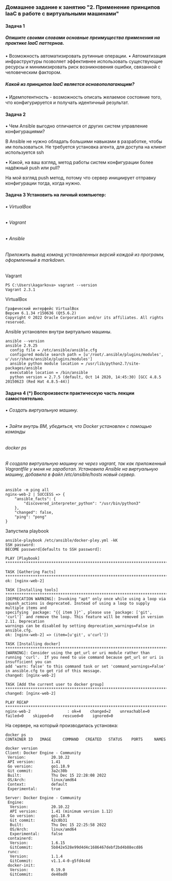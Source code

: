 ### Домашнее задание к занятию "2. Применение принципов IaaC в работе с виртуальными машинами"
#### Задача 1
##### Опишите своими словами основные преимущества применения на практике IaaC паттернов.

•	Возможность автоматизировать рутинные операции.
•	Автоматизация инфраструктуры позволяет эффективнее использовать существующие ресурсы и минимизировать риск возникновения ошибки, связанной с человеческим фактором.

##### Какой из принципов IaaC является основополагающим?

•	Идемпотентность - возможность описать желаемое состояние того, что конфигурируется и получать идентичный результат.

#### Задача 2
•	Чем Ansible выгодно отличается от других систем управление конфигурациями?

В Ansible не нужно обладать большими навыками в разработке, чтобы им пользоваться. Не требуется установка агента, для доступа на клиент используется ssh 

•	Какой, на ваш взгляд, метод работы систем конфигурации более надёжный push или pull?

На мой взгляд push метод, потому что сервер инициирует отправку конфигурации тогда, когда нужно.


#### Задача 3 Установить на личный компьютер:
###### •	VirtualBox
###### •	Vagrant
###### •	Ansible
###### Приложить вывод команд установленных версий каждой из программ, оформленный в markdown.

Vagrant
```shell
PS C:\Users\kagarkova> vagrant --version
Vagrant 2.3.1
```
VirtualBox
```shell
Графический интерфейс VirtualBox
Версия 6.1.34 r150636 (Qt5.6.2)
Copyright © 2022 Oracle Corporation and/or its affiliates. All rights reserved.
```
Ansible установлен внутри виртуально машины.
```shell
ansible --version
ansible 2.9.25
  config file = /etc/ansible/ansible.cfg
  configured module search path = [u'/root/.ansible/plugins/modules', u'/usr/share/ansible/plugins/modules']
  ansible python module location = /usr/lib/python2.7/site-packages/ansible
  executable location = /bin/ansible
  python version = 2.7.5 (default, Oct 14 2020, 14:45:30) [GCC 4.8.5 20150623 (Red Hat 4.8.5-44)]
```
#### Задача 4 (*) Воспроизвести практическую часть лекции самостоятельно.
###### •	Создать виртуальную машину.
###### •	Зайти внутрь ВМ, убедиться, что Docker установлен с помощью команды
###### docker ps

###### Я создала виртуальную машину не через vagrant, так как приложенный Vagrantfile  у меня не заработал. Установила Ansible на виртуальную машину, добавила в файл /etc/ansible/hosts новый сервер.
```shell
ansible -m ping all
nginx-web-2 | SUCCESS => {
    "ansible_facts": {
        "discovered_interpreter_python": "/usr/bin/python3"
    },
    "changed": false,
    "ping": "pong"
}
```
Запустила playbook
```shell
ansible-playbook /etc/ansible/docker-pley.yml -kK
SSH password:
BECOME password[defaults to SSH password]:

PLAY [Playbook] **********************************************************************************************************************************************

TASK [Gathering Facts] ***************************************************************************************************************************************
ok: [nginx-web-2]

TASK [Installing tools] **************************************************************************************************************************************
[DEPRECATION WARNING]: Invoking "apt" only once while using a loop via squash_actions is deprecated. Instead of using a loop to supply multiple items and
specifying `package: "{{ item }}"`, please use `package: ['git', 'curl']` and remove the loop. This feature will be removed in version 2.11. Deprecation
warnings can be disabled by setting deprecation_warnings=False in ansible.cfg.
ok: [nginx-web-2] => (item=[u'git', u'curl'])

TASK [Installing docker] *************************************************************************************************************************************
[WARNING]: Consider using the get_url or uri module rather than running 'curl'.  If you need to use command because get_url or uri is insufficient you can
add 'warn: false' to this command task or set 'command_warnings=False' in ansible.cfg to get rid of this message.
changed: [nginx-web-2]

TASK [Add the current user to docker group] ******************************************************************************************************************
changed: [nginx-web-2]

PLAY RECAP ***************************************************************************************************************************************************
nginx-web-2                : ok=4    changed=2    unreachable=0    failed=0    skipped=0    rescued=0    ignored=0
```
На сервере, на который производилась установка:
```shell
docker ps
CONTAINER ID   IMAGE     COMMAND   CREATED   STATUS    PORTS     NAMES
```
```shell
docker version
Client: Docker Engine - Community
 Version:           20.10.22
 API version:       1.41
 Go version:        go1.18.9
 Git commit:        3a2c30b
 Built:             Thu Dec 15 22:28:08 2022
 OS/Arch:           linux/amd64
 Context:           default
 Experimental:      true

Server: Docker Engine - Community
 Engine:
  Version:          20.10.22
  API version:      1.41 (minimum version 1.12)
  Go version:       go1.18.9
  Git commit:       42c8b31
  Built:            Thu Dec 15 22:25:58 2022
  OS/Arch:          linux/amd64
  Experimental:     false
 containerd:
  Version:          1.6.15
  GitCommit:        5b842e528e99d4d4c1686467debf2bd4b88ecd86
 runc:
  Version:          1.1.4
  GitCommit:        v1.1.4-0-g5fd4c4d
 docker-init:
  Version:          0.19.0
  GitCommit:        de40ad0
```
